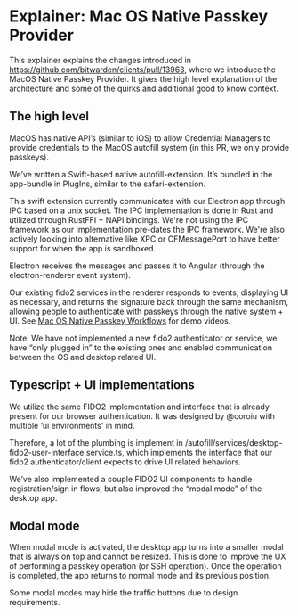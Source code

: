 # Explainer: Mac OS Native Passkey Provider

This explainer explains the changes introduced in https://github.com/bitwarden/clients/pull/13963, where we introduce the MacOS Native Passkey Provider. It gives the high level explanation of the architecture and some of the quirks and additional good to know context.

## The high level
MacOS has native API’s (similar to iOS) to allow Credential Managers to provide credentials to the MacOS autofill system (in this PR, we only provide passkeys).

We’ve written a Swift-based native autofill-extension. It’s bundled in the app-bundle in PlugIns, similar to the safari-extension.

This swift extension currently communicates with our Electron app through IPC based on a unix socket. The IPC implementation is done in Rust and utilized through RustFFI + NAPI bindings. We're not using the IPC framework as our implementation pre-dates the IPC framework. We're also actively looking into alternative like XPC or CFMessagePort to have better support for when the app is sandboxed. 

Electron receives the messages and passes it to Angular (through the electron-renderer event system).

Our existing fido2 services in the renderer responds to events, displaying UI as necessary, and returns the signature back through the same mechanism, allowing people to authenticate with passkeys through the native system + UI. See 
[Mac OS Native Passkey Workflows](https://bitwarden.atlassian.net/wiki/spaces/EN/pages/1828356098/Mac+OS+Native+Passkey+Workflows) for demo videos.

Note: We have not implemented a new fido2 authenticator or service, we have “only plugged in” to the existing ones and enabled communication between the OS and desktop related UI.

## Typescript + UI implementations

We utilize the same FIDO2 implementation and interface that is already present for our browser authentication. It was designed by @coroiu with multiple ‘ui environments' in mind.

Therefore, a lot of the plumbing is implement in /autofill/services/desktop-fido2-user-interface.service.ts, which implements the interface that our fido2 authenticator/client expects to drive UI related behaviors. 

We’ve also implemented a couple FIDO2 UI components to handle registration/sign in flows, but also improved the “modal mode” of the desktop app.

## Modal mode

When modal mode is activated, the desktop app turns into a smaller modal that is always on top and cannot be resized. This is done to improve the UX of performing a passkey operation (or SSH operation). Once the operation is completed, the app returns to normal mode and its previous position.

Some modal modes may hide the traffic buttons due to design requirements.

